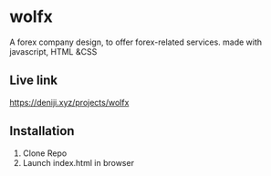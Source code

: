 # wolfx
A forex company design, to offer forex-related services. made with javascript, HTML &amp;CSS

## Live link
https://deniji.xyz/projects/wolfx




## Installation 
1. Clone Repo
2. Launch index.html in browser

